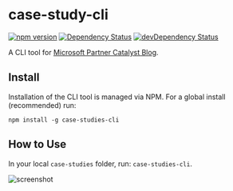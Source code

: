 # case-study-cli

[![npm version](https://badge.fury.io/js/case-studies-cli.svg)](https://www.npmjs.com/package/case-studies-cli)
[![Dependency Status](https://david-dm.org/jpoon/case-study-cli.svg)](https://david-dm.org/jpoon/case-study-cli)
[![devDependency Status](https://david-dm.org/jpoon/case-study-cli/dev-status.svg)](https://david-dm.org/jpoon/case-study-cli#info=devDependencies)

A CLI tool for [Microsoft Partner Catalyst Blog](http://catalystcode.github.io/case-studies).

## Install

Installation of the CLI tool is managed via NPM. For a global install (recommended) run:

```
npm install -g case-studies-cli
```

## How to Use

In your local `case-studies` folder, run: `case-studies-cli`. 

![screenshot](https://github.com/jpoon/case-study-cli/blob/master/img/screenshot.gif)

